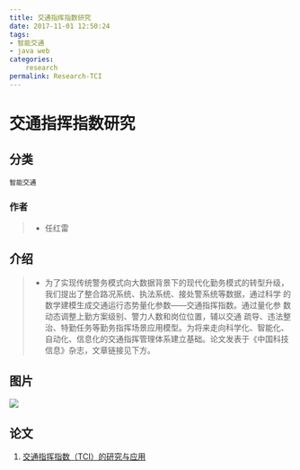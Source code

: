 ```yaml
---
title: 交通指挥指数研究
date: 2017-11-01 12:50:24
tags:
- 智能交通
- java web
categories:
    research
permalink: Research-TCI
---
```


# 交通指挥指数研究

##  分类

`智能交通`

### 作者

>* 任红雷

## 介绍

>* 为了实现传统警务模式向大数据背景下的现代化勤务模式的转型升级，我们提出了整合路况系统、执法系统、接处警系统等数据，通过科学 的数学建模生成交通运行态势量化参数——交通指挥指数。通过量化参 数动态调整上勤方案级别、警力人数和岗位位置，辅以交通 疏导、违法整治、特勤任务等勤务指挥场景应用模型。为将来走向科学化、智能化、自动化、信息化的交通指挥管理体系建立基础。论文发表于《中国科技信息》杂志，文章链接见下方。

## 图片

![](http://image.kbiao.me/17-10-30/36175751.jpg)


## 论文
1. [交通指挥指数（TCI）的研究与应用](http://oyq2ejkim.bkt.clouddn.com/TCI.pdf)
